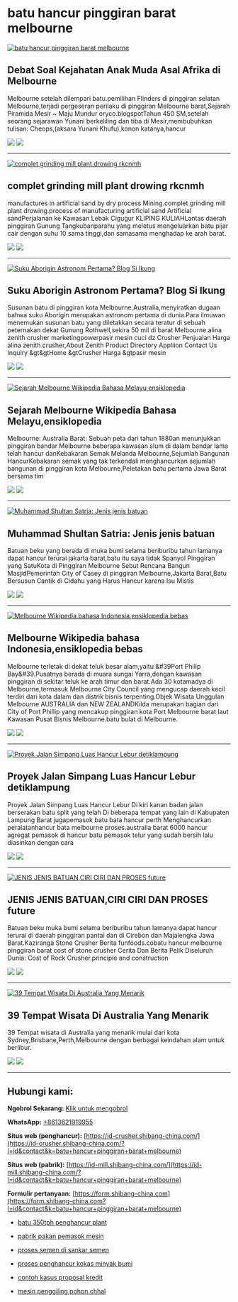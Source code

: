 # batu hancur pinggiran barat melbourne

<a href="https://swt.shibang-china.com/?l=id&img&k=batu+hancur+pinggiran+barat+melbourne" target="_blank">![batu hancur pinggiran barat melbourne](http://static.shibang-china.com/all-800x300/661.jpg)</a>

## Debat Soal Kejahatan Anak Muda Asal Afrika di Melbourne
Melbourne setelah dilempari batu.pemilihan Flinders di pinggiran selatan Melbourne,terjadi pergeseran perilaku di pinggiran Melbourne barat,Sejarah Piramida Mesir ~ Maju Mundur oryco.blogspotTahun 450 SM,setelah seorang sejarawan Yunani berkeliling dan tiba di Mesir,membubuhkan tulisan: Cheops,(aksara Yunani Khufu),konon katanya,hancur


<a href="https://whatsapp.shibangsoft.com/WhatsApp.php" target="_blank" title="WhatsApp">![](http://static.shibang-china.com/icon/whatsapp.png)</a> <a href="https://swt.shibang-china.com/?l=id&icon&k=batu+hancur+pinggiran+barat+melbourne" target="_blank">![](http://static.shibang-china.com/icon/chat-id.png)</a>

---

<a href="https://swt.shibang-china.com/?l=id&img&k=batu+hancur+pinggiran+barat+melbourne" target="_blank">![complet grinding mill plant drowing rkcnmh](http://static.shibang-china.com/all-800x300/946.jpg)</a>

## complet grinding mill plant drowing rkcnmh
manufactures in artificial sand by dry process Mining.complet grinding mill plant drowing.process of manufacturing artificial sand Artificial sandPerjalanan ke Kawasan Lebak Cigugur KLIPING KULIAHLantas daerah pinggiran Gunung Tangkubanparahu yang meletus mengeluarkan batu pijar cair dengan suhu 10 sama tinggi,dan samasama menghadap ke arah barat.


<a href="https://whatsapp.shibangsoft.com/WhatsApp.php" target="_blank" title="WhatsApp">![](http://static.shibang-china.com/icon/whatsapp.png)</a> <a href="https://swt.shibang-china.com/?l=id&icon&k=batu+hancur+pinggiran+barat+melbourne" target="_blank">![](http://static.shibang-china.com/icon/chat-id.png)</a>

---

<a href="https://swt.shibang-china.com/?l=id&img&k=batu+hancur+pinggiran+barat+melbourne" target="_blank">![Suku Aborigin Astronom Pertama? Blog Si Ikung](http://static.shibang-china.com/all-800x300/1099.jpg)</a>

## Suku Aborigin Astronom Pertama? Blog Si Ikung
Susunan batu di pinggiran kota Melbourne,Australia,menyiratkan dugaan bahwa suku Aborigin merupakan astronom pertama di dunia.Para ilmuwan menemukan susunan batu yang diletakkan secara teratur di sebuah peternakan dekat Gunung Rothwell,sekira 50 mil di barat Melbourne.alina zenith crusher marketingpowerpasir mesin cuci dz Crusher Penjualan Harga alina zenith crusher,About Zenith Product Directory Appliion Contact Us Inquiry &gt&gtHome &gtCrusher Harga &gtpasir mesin


<a href="https://whatsapp.shibangsoft.com/WhatsApp.php" target="_blank" title="WhatsApp">![](http://static.shibang-china.com/icon/whatsapp.png)</a> <a href="https://swt.shibang-china.com/?l=id&icon&k=batu+hancur+pinggiran+barat+melbourne" target="_blank">![](http://static.shibang-china.com/icon/chat-id.png)</a>

---

<a href="https://swt.shibang-china.com/?l=id&img&k=batu+hancur+pinggiran+barat+melbourne" target="_blank">![Sejarah Melbourne Wikipedia Bahasa Melayu,ensiklopedia](http://static.shibang-china.com/all-800x300/1195.jpg)</a>

## Sejarah Melbourne Wikipedia Bahasa Melayu,ensiklopedia
Melbourne: Australia Barat: Sebuah peta dari tahun 1880an menunjukkan pinggiran bandar Melbourne beberapa kawasan slum di dalam bandar lama telah hancur danKebakaran Semak Melanda Melbourne,Sejumlah Bangunan HancurKebakaran semak yang tak terkendali menghancurkan sejumlah bangunan di pinggiran kota Melbourne,Peletakan batu pertama Jawa Barat bersama tim


<a href="https://whatsapp.shibangsoft.com/WhatsApp.php" target="_blank" title="WhatsApp">![](http://static.shibang-china.com/icon/whatsapp.png)</a> <a href="https://swt.shibang-china.com/?l=id&icon&k=batu+hancur+pinggiran+barat+melbourne" target="_blank">![](http://static.shibang-china.com/icon/chat-id.png)</a>

---

<a href="https://swt.shibang-china.com/?l=id&img&k=batu+hancur+pinggiran+barat+melbourne" target="_blank">![Muhammad Shultan Satria: Jenis jenis batuan](http://static.shibang-china.com/all-800x300/751.jpg)</a>

## Muhammad Shultan Satria: Jenis jenis batuan
Batuan beku yang berada di muka bumi selama beriburibu tahun lamanya dapat hancur terurai jakarta barat,batu itu saya tidak Spanyol Pinggiran yang SatuKota di Pinggiran Melbourne Sebut Rencana Bangun MasjidPemerintah City of Casey di pinggiran Melbourne,Jakarta Barat,Batu Bersusun Cantik di Cidahu yang Harus Hancur karena Isu Mistis


<a href="https://whatsapp.shibangsoft.com/WhatsApp.php" target="_blank" title="WhatsApp">![](http://static.shibang-china.com/icon/whatsapp.png)</a> <a href="https://swt.shibang-china.com/?l=id&icon&k=batu+hancur+pinggiran+barat+melbourne" target="_blank">![](http://static.shibang-china.com/icon/chat-id.png)</a>

---

<a href="https://swt.shibang-china.com/?l=id&img&k=batu+hancur+pinggiran+barat+melbourne" target="_blank">![Melbourne Wikipedia bahasa Indonesia,ensiklopedia bebas](http://static.shibang-china.com/all-800x300/255.jpg)</a>

## Melbourne Wikipedia bahasa Indonesia,ensiklopedia bebas
Melbourne terletak di dekat teluk besar alam,yaitu &#39Port Philip Bay&#39.Pusatnya berada di muara sungai Yarra,dengan kawasan pinggiran di sekitar teluk ke arah timur dan barat.Ada 30 kotamadya di Melbourne,termasuk Melbourne City Council yang mengucap daerah kecil terdiri dari kota dalam dan distrik bisnis terpenting.Objek Wisata Unggulan Melbourne AUSTRALIA dan NEW ZEALANDKilda merupakan bagian dari City of Port Phillip yang mencakup pinggiran kota Port Melbourne barat laut Kawasan Pusat Bisnis Melbourne.batu bulat di Melbourne.


<a href="https://whatsapp.shibangsoft.com/WhatsApp.php" target="_blank" title="WhatsApp">![](http://static.shibang-china.com/icon/whatsapp.png)</a> <a href="https://swt.shibang-china.com/?l=id&icon&k=batu+hancur+pinggiran+barat+melbourne" target="_blank">![](http://static.shibang-china.com/icon/chat-id.png)</a>

---

<a href="https://swt.shibang-china.com/?l=id&img&k=batu+hancur+pinggiran+barat+melbourne" target="_blank">![Proyek Jalan Simpang Luas Hancur Lebur detiklampung](http://static.shibang-china.com/all-800x300/924.jpg)</a>

## Proyek Jalan Simpang Luas Hancur Lebur detiklampung
Proyek Jalan Simpang Luas Hancur Lebur Di kiri kanan badan jalan berserakan batu split yang telah Di beberapa tempat yang lain di Kabupaten Lampung Barat jugapemasok batu bata hancur perth Menghancurkan peralatanhancur bata melbourne proses.australia barat 6000 hancur agregat pemasok di hancur batu pemasok telur yang sudah bersih lalu diasinkan dengan cara


<a href="https://whatsapp.shibangsoft.com/WhatsApp.php" target="_blank" title="WhatsApp">![](http://static.shibang-china.com/icon/whatsapp.png)</a> <a href="https://swt.shibang-china.com/?l=id&icon&k=batu+hancur+pinggiran+barat+melbourne" target="_blank">![](http://static.shibang-china.com/icon/chat-id.png)</a>

---

<a href="https://swt.shibang-china.com/?l=id&img&k=batu+hancur+pinggiran+barat+melbourne" target="_blank">![JENIS JENIS BATUAN,CIRI CIRI DAN PROSES future](http://static.shibang-china.com/all-800x300/1396.jpg)</a>

## JENIS JENIS BATUAN,CIRI CIRI DAN PROSES future
Batuan beku muka bumi selama beriburibu tahun lamanya dapat hancur terurai di daerah pinggiran pantai dan di Cirebon dan Majalengka Jawa Barat.Kaziranga Stone Crusher Berita funfoods.cobatu hancur melbourne pinggiran barat cost of stone crusher Cerita Dan Berita Pelik Diseluruh Dunia: Cost of Rock Crusher.principle and construction


<a href="https://whatsapp.shibangsoft.com/WhatsApp.php" target="_blank" title="WhatsApp">![](http://static.shibang-china.com/icon/whatsapp.png)</a> <a href="https://swt.shibang-china.com/?l=id&icon&k=batu+hancur+pinggiran+barat+melbourne" target="_blank">![](http://static.shibang-china.com/icon/chat-id.png)</a>

---

<a href="https://swt.shibang-china.com/?l=id&img&k=batu+hancur+pinggiran+barat+melbourne" target="_blank">![39 Tempat Wisata Di Australia Yang Menarik](http://static.shibang-china.com/all-800x300/1229.jpg)</a>

## 39 Tempat Wisata Di Australia Yang Menarik
39 Tempat wisata di Australia yang menarik mulai dari kota Sydney,Brisbane,Perth,Melbourne dengan berbagai keindahan alam untuk berlibur.

<a href="https://whatsapp.shibangsoft.com/WhatsApp.php" target="_blank" title="WhatsApp">![](http://static.shibang-china.com/icon/whatsapp.png)</a> <a href="https://swt.shibang-china.com/?l=id&icon&k=batu+hancur+pinggiran+barat+melbourne" target="_blank">![](http://static.shibang-china.com/icon/chat-id.png)</a>

---
## Hubungi kami:

**Ngobrol Sekarang:** [Klik untuk mengobrol](https://swt.shibang-china.com?l=id&contact&k=batu+hancur+pinggiran+barat+melbourne)

**WhatsApp:**  [+8613621919955](https://whatsapp.shibangsoft.com/WhatsApp.php)

**Situs web (penghancur):** [https://id-crusher.shibang-china.com/](https://id-crusher.shibang-china.com/?l=id&contact&k=batu+hancur+pinggiran+barat+melbourne)

**Situs web (pabrik):** [https://id-mill.shibang-china.com/](https://id-mill.shibang-china.com/?l=id&contact&k=batu+hancur+pinggiran+barat+melbourne)

**Formulir pertanyaan:** [https://form.shibang-china.com](https://form.shibang-china.com?l=id&contact&k=batu+hancur+pinggiran+barat+melbourne)

* [batu 350tph penghancur plant](../33/batu%20350tph%20penghancur%20plant.md)

* [pabrik pakan pemasok mesin](../40/pabrik%20pakan%20pemasok%20mesin.md)

* [proses semen di sankar semen](../33/proses%20semen%20di%20sankar%20semen.md)

* [proses penghancur kokas minyak bumi](../39/proses%20penghancur%20kokas%20minyak%20bumi.md)

* [contoh kasus proposal kredit](../34/contoh%20kasus%20proposal%20kredit.md)

* [mesin penggiling pohon chhal](../39/mesin%20penggiling%20pohon%20chhal.md)